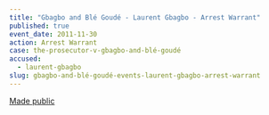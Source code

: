 ```yaml
---
title: "Gbagbo and Blé Goudé - Laurent Gbagbo - Arrest Warrant"
published: true
event_date: 2011-11-30
action: Arrest Warrant
case: the-prosecutor-v-gbagbo-and-blé-goudé
accused:
  - laurent-gbagbo
slug: gbagbo-and-blé-goudé-events-laurent-gbagbo-arrest-warrant
---
```


[Made public](http://www.icc-cpi.int/iccdocs/doc/doc1276751.pdf)

